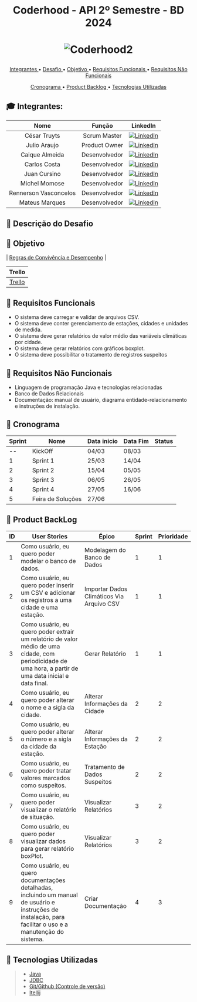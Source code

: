 # <p align = "center"> Coderhood - API 2º Semestre - BD 2024

# <p align = "center"> ![Coderhood2](https://github.com/CoderhoodFatec-2024-1/Coderhood/assets/87550162/771a8ed8-4c0b-46b4-838d-0358347ca0e5)


<p align="center">
  <a href ="#mortar_board-integrantes-da-equipe"> Integrantes </a>  •
  <a href ="#anger-descrição-do-desafio"> Desafio </a>  •
  <a href ="#dart-objetivo"> Objetivo </a>  •
  <a href="#page_facing_up-requisitos-funcionais"> Requisitos Funcionais </a> •
  <a href="#page_with_curl-requisitos-não-funcionais"> Requisitos Não Funcionais </a>
</p>
<p align="center">
  <a href ="#calendar-cronograma"> Cronograma </a>  •
  <a href="#date-product-backlog"> Product Backlog </a> •
  <a href="#bookmark-tecnologias-utilizadas"> Tecnologias Utilizadas </a>
</p>


## :mortar_board: Integrantes:

| **Nome**                   | **Função**            | **LinkedIn**                                                  |
|:----------------------:|:-----------------:|:----------------------------------------------------------:|
| César Truyts           | Scrum Master      | [![LinkedIn](https://img.shields.io/badge/LinkedIn-Profile-blue?style=flat-square&logo=linkedin&labelColor=blue)](https://shorturl.at/BC169) |
| Julio Araujo           | Product Owner     | [![LinkedIn](https://img.shields.io/badge/LinkedIn-Profile-blue?style=flat-square&logo=linkedin&labelColor=blue)](https://shorturl.at/eCIXZ) |
| Caique Almeida         | Desenvolvedor     | [![LinkedIn](https://img.shields.io/badge/LinkedIn-Profile-blue?style=flat-square&logo=linkedin&labelColor=blue)](https://shorturl.at/acghx) |
| Carlos Costa           | Desenvolvedor     | [![LinkedIn](https://img.shields.io/badge/LinkedIn-Profile-blue?style=flat-square&logo=linkedin&labelColor=blue)](https://shorturl.at/alST4) |
| Juan Cursino           | Desenvolvedor     | [![LinkedIn](https://img.shields.io/badge/LinkedIn-Profile-blue?style=flat-square&logo=linkedin&labelColor=blue)](https://shorturl.at/gpDES) |
| Michel Momose          | Desenvolvedor     | [![LinkedIn](https://img.shields.io/badge/LinkedIn-Profile-blue?style=flat-square&logo=linkedin&labelColor=blue)](https://shorturl.at/ciLS3) |  
| Rennerson Vasconcelos  | Desenvolvedor     | [![LinkedIn](https://img.shields.io/badge/LinkedIn-Profile-blue?style=flat-square&logo=linkedin&labelColor=blue)](https://shorturl.at/mpF39) |
| Mateus Marques         | Desenvolvedor     | [![LinkedIn](https://img.shields.io/badge/LinkedIn-Profile-blue?style=flat-square&logo=linkedin&labelColor=blue)]([https://shorturl.at/mpF39](https://www.linkedin.com/in/mateus-soares-4983681a0/)) |

## :anger: Descrição do Desafio

## :dart: Objetivo



| [Regras de Convivência e Desempenho](https://docs.google.com/document/d/1uSH9qZtgXktmWYiS1Dxn747fM9GJJoDgHgPn85a1yIs/edit?usp=sharing) |

| **Trello** |
|:----------:|
| [Trello](https://trello.com/b/3ZY8lQA1/api) |

## :page_facing_up: Requisitos Funcionais
* O sistema deve carregar e validar de arquivos CSV.
* O sistema deve conter gerenciamento de estações, cidades e unidades de medida.
* O sistema deve gerar relatórios de valor médio das variáveis climáticas por cidade.
* O sistema deve gerar relatórios com gráficos boxplot.
* O sistema deve possibilitar o tratamento de registros suspeitos

## :page_with_curl: Requisitos Não Funcionais

* Linguagem de programação Java e tecnologias relacionadas
* Banco de Dados Relacionais
* Documentação: manual de usuário, diagrama entidade-relacionamento e instruções de instalação.

## :calendar: Cronograma

| Sprint  | Nome | Data inicio  | Data Fim | Status |
| ------------- | ------------- | ------------- | ------------- | ------------- |
| --  | KickOff   | 04/03   | 08/03 | | 
|  1  | Sprint 1   | 25/03   | 14/04 | | 
|  2  | Sprint 2   | 15/04   | 05/05 | |
|  3  | Sprint 3   | 06/05   | 26/05 | | 
|  4  | Sprint 4   | 27/05   | 16/06 | | 
|  5  | Feira de Soluções  | 27/06 | |


## :date: Product BackLog
| ID   | User Stories                                                 | Épico                       | Sprint                                                    | Prioridade |
| ---- | ------------------------------------------------------------ | --------------------------- | --------------------------------------------------------- | ---------- |
| 1 | Como usuário, eu quero poder modelar o banco de dados. | Modelagem do Banco de Dados | 1 | 1 |
| 2 | Como usuário, eu quero poder inserir um CSV e adicionar os registros a uma cidade e uma estação. | Importar Dados Climáticos Via Arquivo CSV | 1 | 1 |
| 3 | Como usuário, eu quero poder extrair um relatório de valor médio de uma cidade, com periodicidade de uma hora, a partir de uma data inicial e data final. | Gerar Relatório | 1 | 1 |
| 4 | Como usuário, eu quero poder alterar o nome e a sigla da cidade. | Alterar Informações da Cidade | 2 | 2 |
| 5 | Como usuário, eu quero poder alterar o número e a sigla da cidade da estação. | Alterar Informações da Estação | 2 | 2 |
| 6 | Como usuário, eu quero poder tratar valores marcados como suspeitos. | Tratamento de Dados Suspeitos | 2 | 2 |
| 7 | Como usuário, eu quero poder visualizar o relatório de situação. | Visualizar Relatórios | 3 | 2 |
| 8 | Como usuário, eu quero poder visualizar dados para gerar relatório boxPlot. | Visualizar Relatórios | 3 | 2 |
| 9 | Como usuário, eu quero documentações detalhadas, incluindo um manual de usuário e instruções de instalação, para facilitar o uso e a manutenção do sistema. | Criar Documentação | 4 | 3 |




## :bookmark: Tecnologias Utilizadas
> * [Java](https://www.java.com/pt-BR/)
> * [JDBC](https://docs.oracle.com/javase/8/docs/technotes/guides/jdbc/)
> * [Git/Github (Controle de versão)](https://github.com/)
> * [Itellij](https://www.jetbrains.com/pt-br/idea/)

